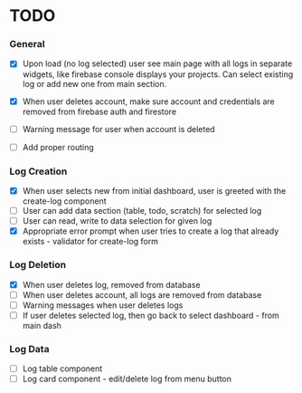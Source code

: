 # TODO

### General
- [x] Upon load (no log selected) user see main page with all logs in separate widgets, like firebase console displays your projects. Can select existing log or add new one from main section.
- [x] When user deletes account, make sure account and credentials are removed from firebase auth and firestore
- [ ] Warning message for user when account is deleted
- [ ] Add proper routing


### Log Creation
- [x] When user selects new from initial dashboard, user is greeted with the create-log component
- [ ] User can add data section (table, todo, scratch) for selected log
- [ ] User can read, write to data selection for given log
- [x] Appropriate error prompt when user tries to create a log that already exists - validator for create-log form

### Log Deletion 
- [x] When user deletes log, removed from database
- [ ] When user deletes account, all logs are removed from database
- [ ] Warning messages when user deletes logs 
- [ ] If user deletes selected log, then go back to select dashboard - from main dash

### Log Data
- [ ] Log table component
- [ ] Log card component - edit/delete log from menu button
